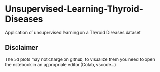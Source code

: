 # Unsupervised-Learning-Thyroid-Diseases
Application of unsupervised learning on a Thyroid Diseases dataset

## Disclaimer 
The 3d plots may not charge on github, to visualize them you need to open the notebook in an appropriate editor (Colab, vscode...)
